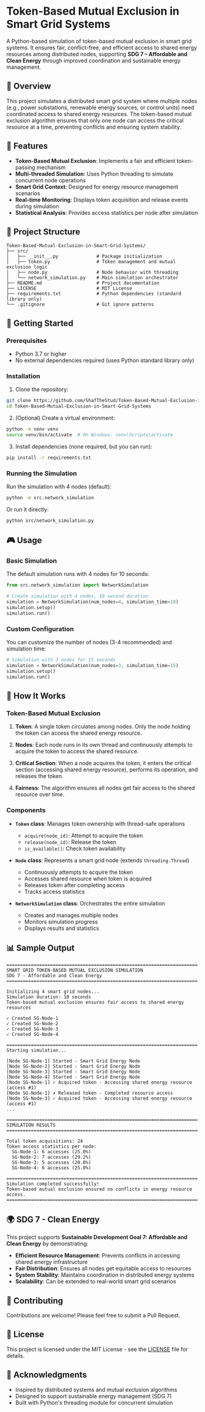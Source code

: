 # Token-Based Mutual Exclusion in Smart Grid Systems

A Python-based simulation of token-based mutual exclusion in smart grid systems. It ensures fair, conflict-free, and efficient access to shared energy resources among distributed nodes, supporting **SDG 7 – Affordable and Clean Energy** through improved coordination and sustainable energy management.

## 🌟 Overview

This project simulates a distributed smart grid system where multiple nodes (e.g., power substations, renewable energy sources, or control units) need coordinated access to shared energy resources. The token-based mutual exclusion algorithm ensures that only one node can access the critical resource at a time, preventing conflicts and ensuring system stability.

## 🎯 Features

- **Token-Based Mutual Exclusion**: Implements a fair and efficient token-passing mechanism
- **Multi-threaded Simulation**: Uses Python threading to simulate concurrent node operations
- **Smart Grid Context**: Designed for energy resource management scenarios
- **Real-time Monitoring**: Displays token acquisition and release events during simulation
- **Statistical Analysis**: Provides access statistics per node after simulation

## 📁 Project Structure

```
Token-Based-Mutual-Exclusion-in-Smart-Grid-Systems/
├── src/
│   ├── __init__.py              # Package initialization
│   ├── token.py                 # Token management and mutual exclusion logic
│   ├── node.py                  # Node behavior with threading
│   └── network_simulation.py    # Main simulation orchestrator
├── README.md                    # Project documentation
├── LICENSE                      # MIT License
├── requirements.txt             # Python dependencies (standard library only)
└── .gitignore                   # Git ignore patterns
```

## 🚀 Getting Started

### Prerequisites

- Python 3.7 or higher
- No external dependencies required (uses Python standard library only)

### Installation

1. Clone the repository:
```bash
git clone https://github.com/ShafTheStud/Token-Based-Mutual-Exclusion-in-Smart-Grid-Systems.git
cd Token-Based-Mutual-Exclusion-in-Smart-Grid-Systems
```

2. (Optional) Create a virtual environment:
```bash
python -m venv venv
source venv/bin/activate  # On Windows: venv\Scripts\activate
```

3. Install dependencies (none required, but you can run):
```bash
pip install -r requirements.txt
```

### Running the Simulation

Run the simulation with 4 nodes (default):
```bash
python -m src.network_simulation
```

Or run it directly:
```bash
python src/network_simulation.py
```

## 🎮 Usage

### Basic Simulation

The default simulation runs with 4 nodes for 10 seconds:

```python
from src.network_simulation import NetworkSimulation

# Create simulation with 4 nodes, 10 second duration
simulation = NetworkSimulation(num_nodes=4, simulation_time=10)
simulation.setup()
simulation.run()
```

### Custom Configuration

You can customize the number of nodes (3-4 recommended) and simulation time:

```python
# Simulation with 3 nodes for 15 seconds
simulation = NetworkSimulation(num_nodes=3, simulation_time=15)
simulation.setup()
simulation.run()
```

## 🔧 How It Works

### Token-Based Mutual Exclusion

1. **Token**: A single token circulates among nodes. Only the node holding the token can access the shared energy resource.

2. **Nodes**: Each node runs in its own thread and continuously attempts to acquire the token to access the shared resource.

3. **Critical Section**: When a node acquires the token, it enters the critical section (accessing shared energy resource), performs its operation, and releases the token.

4. **Fairness**: The algorithm ensures all nodes get fair access to the shared resource over time.

### Components

- **`Token` class**: Manages token ownership with thread-safe operations
  - `acquire(node_id)`: Attempt to acquire the token
  - `release(node_id)`: Release the token
  - `is_available()`: Check token availability

- **`Node` class**: Represents a smart grid node (extends `threading.Thread`)
  - Continuously attempts to acquire the token
  - Accesses shared resource when token is acquired
  - Releases token after completing access
  - Tracks access statistics

- **`NetworkSimulation` class**: Orchestrates the entire simulation
  - Creates and manages multiple nodes
  - Monitors simulation progress
  - Displays results and statistics

## 📊 Sample Output

```
======================================================================
SMART GRID TOKEN-BASED MUTUAL EXCLUSION SIMULATION
SDG 7 - Affordable and Clean Energy
======================================================================

Initializing 4 smart grid nodes...
Simulation duration: 10 seconds
Token-based mutual exclusion ensures fair access to shared energy resources

✓ Created SG-Node-1
✓ Created SG-Node-2
✓ Created SG-Node-3
✓ Created SG-Node-4

======================================================================
Starting simulation...

[Node SG-Node-1] Started - Smart Grid Energy Node
[Node SG-Node-2] Started - Smart Grid Energy Node
[Node SG-Node-3] Started - Smart Grid Energy Node
[Node SG-Node-4] Started - Smart Grid Energy Node
[Node SG-Node-1] ✓ Acquired token - Accessing shared energy resource (access #1)
[Node SG-Node-1] ✗ Released token - Completed resource access
[Node SG-Node-3] ✓ Acquired token - Accessing shared energy resource (access #1)
...

======================================================================
SIMULATION RESULTS
======================================================================

Total token acquisitions: 24
Token access statistics per node:
  SG-Node-1: 6 accesses (25.0%)
  SG-Node-2: 7 accesses (29.2%)
  SG-Node-3: 5 accesses (20.8%)
  SG-Node-4: 6 accesses (25.0%)

======================================================================
Simulation completed successfully!
Token-based mutual exclusion ensured no conflicts in energy resource access.
======================================================================
```

## 🌍 SDG 7 - Clean Energy

This project supports **Sustainable Development Goal 7: Affordable and Clean Energy** by demonstrating:

- **Efficient Resource Management**: Prevents conflicts in accessing shared energy infrastructure
- **Fair Distribution**: Ensures all nodes get equitable access to resources
- **System Stability**: Maintains coordination in distributed energy systems
- **Scalability**: Can be extended to real-world smart grid scenarios

## 🤝 Contributing

Contributions are welcome! Please feel free to submit a Pull Request.

## 📄 License

This project is licensed under the MIT License - see the [LICENSE](LICENSE) file for details.

## 🙏 Acknowledgments

- Inspired by distributed systems and mutual exclusion algorithms
- Designed to support sustainable energy management (SDG 7)
- Built with Python's threading module for concurrent simulation
